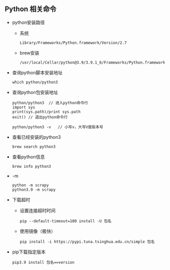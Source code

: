 ## Python 相关命令

* python安装路径

  * 系统

    ```
    Library/Frameworks/Python.framework/Version/2.7
    ```

  * brew安装

    ```
    /usr/local/Cellar/python@3.9/3.9.1_6/Frameworks/Python.framework/Versions/3.9
    ```

* 查询python脚本安装地址

  ```
  which python/python3
  ```

* 查询python包安装地址

  ```
  python/python3  // 进入python命令行
  import sys
  print(sys.path)/print sys.path
  exit() // 退出python命令行
  ```

  ```
  python/python3 -v   // 小写v，大写V是版本号
  ```

* 查看已经安装的python3

  ```
  brew search python3
  ```

* 查看python信息

  ```
  brew info python3
  ```

* -m

  ```
  python -m scrapy
  python3.9 -m scrapy
  ```

* 下载超时

  * 设置连接超时时间

    ```
    pip --default-timeout=100 install -U 包名
    ```

  * 使用镜像（极快）

    ```
    pip install -i https://pypi.tuna.tsinghua.edu.cn/simple 包名
    ```

* pip下载指定版本

  ```
  pip3.9 install 包名==version
  ```

  